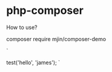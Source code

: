 # php-composer

How to use?

composer require mjin/composer-demo

`
<?php

require "vendor/autoload.php";
$demo = new Mjin\ComposerDemo\CreateMessage();
$demo->test('hello', 'james');
`